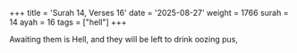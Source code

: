 +++
title = 'Surah 14, Verses 16'
date = '2025-08-27'
weight = 1766
surah = 14
ayah = 16
tags = ["hell"]
+++

Awaiting them is Hell, and they will be left to drink oozing pus,